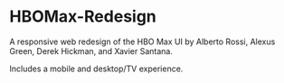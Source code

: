 # HBOMax-Redesign
A responsive web redesign of the HBO Max UI by Alberto Rossi, Alexus Green, Derek Hickman, and Xavier Santana.

Includes a mobile and desktop/TV experience.

